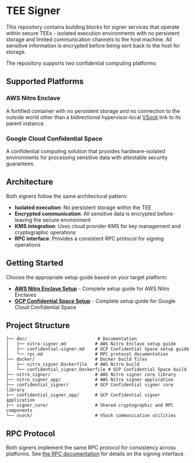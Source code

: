 # TEE Signer

This repository contains building blocks for signer services that operate within secure TEEs - isolated execution environments with no persistent storage and limited communication channels to the host machine. All sensitive information is encrypted before being sent back to the host for storage.

The repository supports two confidential computing platforms:

## Supported Platforms

### AWS Nitro Enclave
A fortified container with no persistent storage and no connection to the outside world other than a bidirectional hypervisor-local [VSock](https://man7.org/linux/man-pages/man7/vsock.7.html) link to its parent instance.

### Google Cloud Confidential Space
A confidential computing solution that provides hardware-isolated environments for processing sensitive data with attestable security guarantees.

## Architecture

Both signers follow the same architectural pattern:
- **Isolated execution**: No persistent storage within the TEE
- **Encrypted communication**: All sensitive data is encrypted before leaving the secure environment
- **KMS integration**: Uses cloud provider KMS for key management and cryptographic operations
- **RPC interface**: Provides a consistent RPC protocol for signing operations

## Getting Started

Choose the appropriate setup guide based on your target platform:

- **[AWS Nitro Enclave Setup](doc/nitro-signer.md)** - Complete setup guide for AWS Nitro Enclaves
- **[GCP Confidential Space Setup](doc/confidential-signer.md)** - Complete setup guide for Google Cloud Confidential Space

## Project Structure

```
├── doc/                           # Documentation
│   ├── nitro-signer.md           # AWS Nitro Enclave setup guide
│   ├── confidential-signer.md    # GCP Confidential Space setup guide
│   └── rpc.md                    # RPC protocol documentation
├── docker/                       # Docker build files
│   ├── nitro_signer.Dockerfile   # AWS Nitro build
│   └── confidential_signer.Dockerfile # GCP Confidential Space build
├── nitro_signer/                 # AWS Nitro signer core library
├── nitro_signer_app/             # AWS Nitro signer application
├── confidential_signer/          # GCP Confidential signer core library
├── confidential_signer_app/      # GCP Confidential signer application
├── signer_core/                  # Shared cryptographic and RPC components
└── vsock/                        # VSock communication utilities
```

## RPC Protocol

Both signers implement the same RPC protocol for consistency across platforms. See [the RPC documentation](doc/rpc.md) for details on the signing interface.
